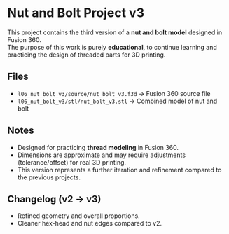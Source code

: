 # Nut and Bolt Project v3

This project contains the third version of a **nut and bolt model** designed in Fusion 360.  
The purpose of this work is purely **educational**, to continue learning and practicing the design of threaded parts for 3D printing.

## Files
- `l06_nut_bolt_v3/source/nut_bolt_v3.f3d` → Fusion 360 source file  
- `l06_nut_bolt_v3/stl/nut_bolt_v3.stl` → Combined model of nut and bolt  

## Notes
- Designed for practicing **thread modeling** in Fusion 360.  
- Dimensions are approximate and may require adjustments (tolerance/offset) for real 3D printing.  
- This version represents a further iteration and refinement compared to the previous projects.  

## Changelog (v2 → v3)
- Refined geometry and overall proportions.  
- Cleaner hex-head and nut edges compared to v2.  

